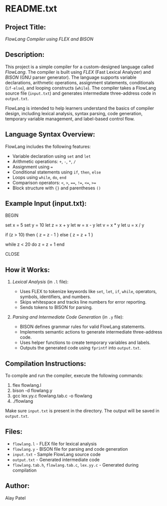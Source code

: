 README.txt
==========

Project Title:
--------------
*FlowLang Compiler using FLEX and BISON*

Description:
------------
This project is a simple compiler for a custom-designed language called *FlowLang*. The compiler is built using *FLEX* (Fast Lexical Analyzer) and *BISON* (GNU parser generator). The language supports variable declarations, arithmetic operations, assignment statements, conditionals (`if-else`), and looping constructs (`while`). The compiler takes a FlowLang source file (`input.txt`) and generates intermediate three-address code in `output.txt`.

FlowLang is intended to help learners understand the basics of compiler design, including lexical analysis, syntax parsing, code generation, temporary variable management, and label-based control flow.

Language Syntax Overview:
-------------------------
FlowLang includes the following features:
- Variable declaration using `set` and `let`
- Arithmetic operations: `+`, `-`, `*`, `/`
- Assignment using `=`
- Conditional statements using `if`, `then`, `else`
- Loops using `while`, `do`, `end`
- Comparison operators: `<`, `>`, `==`, `!=`, `<=`, `>=`
- Block structure with `{}` and parentheses `()`

Example Input (input.txt):
---------------------------
BEGIN

set x = 5
set y = 10
let z = x + y
let w = x - y
let v = x * y
let u = x / y

if (z > 10) then {
    z = z - 1
}
else {
    z = z + 1
}

while z < 20 do
    z = z + 1
end

CLOSE

How it Works:
-------------
1. *Lexical Analysis* (in `.l` file):
   - Uses FLEX to tokenize keywords like `set`, `let`, `if`, `while`, operators, symbols, identifiers, and numbers.
   - Skips whitespace and tracks line numbers for error reporting.
   - Sends tokens to BISON for parsing.

2. *Parsing and Intermediate Code Generation* (in `.y` file):
   - BISON defines grammar rules for valid FlowLang statements.
   - Implements semantic actions to generate intermediate three-address code.
   - Uses helper functions to create temporary variables and labels.
   - Outputs the generated code using `fprintf` into `output.txt`.

Compilation Instructions:
-------------------------
To compile and run the compiler, execute the following commands:

1) flex flowlang.l  
2) bison -d flowlang.y  
3) gcc lex.yy.c flowlang.tab.c -o flowlang  
4) ./flowlang  

Make sure `input.txt` is present in the directory. The output will be saved in `output.txt`.

Files:
------
- `flowlang.l` - FLEX file for lexical analysis  
- `flowlang.y` - BISON file for parsing and code generation  
- `input.txt` - Sample FlowLang source code  
- `output.txt` - Generated intermediate code  
- `flowlang.tab.h`, `flowlang.tab.c`, `lex.yy.c` - Generated during compilation  

Author:
-------
Alay Patel
